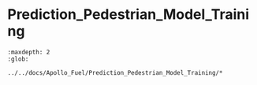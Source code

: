 # Prediction_Pedestrian_Model_Training

```{toctree}
:maxdepth: 2
:glob:

../../docs/Apollo_Fuel/Prediction_Pedestrian_Model_Training/*
```